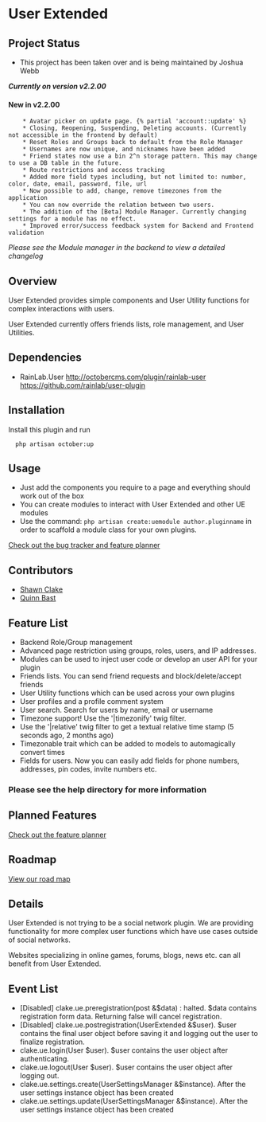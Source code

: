 # User Extended

## Project Status
* This project has been taken over and is being maintained by Joshua Webb

***Currently on version v2.2.00***
#### New in v2.2.00
        * Avatar picker on update page. {% partial 'account::update' %}
        * Closing, Reopening, Suspending, Deleting accounts. (Currently not accessible in the frontend by default)
        * Reset Roles and Groups back to default from the Role Manager
        * Usernames are now unique, and nicknames have been added
        * Friend states now use a bin 2^n storage pattern. This may change to use a DB table in the future.
        * Route restrictions and access tracking
        * Added more field types including, but not limited to: number, color, date, email, password, file, url
        * Now possible to add, change, remove timezones from the application
        * You can now override the relation between two users.
        * The addition of the [Beta] Module Manager. Currently changing settings for a module has no effect.
        * Improved error/success feedback system for Backend and Frontend validation
*Please see the Module manager in the backend to view a detailed changelog*

## Overview
User Extended provides simple components and User Utility functions for complex interactions with users.

User Extended currently offers friends lists, role management, and User Utilities.

## Dependencies
* RainLab.User http://octobercms.com/plugin/rainlab-user https://github.com/rainlab/user-plugin

## Installation
Install this plugin and run
      
      php artisan october:up

## Usage
* Just add the components you require to a page and everything should work out of the box
* You can create modules to interact with User Extended and other UE modules
* Use the command: `php artisan create:uemodule author.pluginname` in order to scaffold a module class for your own plugins.

[Check out the bug tracker and feature planner](https://github.com/ShawnClake/UserExtended/issues)

## Contributors
* [Shawn Clake](http://shawnclake.com)
* [Quinn Bast](http://www2.cs.uregina.ca/~bast200q/)

## Feature List
* Backend Role/Group management
* Advanced page restriction using groups, roles, users, and IP addresses.
* Modules can be used to inject user code or develop an user API for your plugin
* Friends lists. You can send friend requests and block/delete/accept friends
* User Utility functions which can be used across your own plugins
* User profiles and a profile comment system
* User search. Search for users by name, email or username
* Timezone support! Use the '|timezonify' twig filter. 
* Use the '|relative' twig filter to get a textual relative time stamp (5 seconds ago, 2 months ago)
* Timezonable trait which can be added to models to automagically convert times
* Fields for users. Now you can easily add fields for phone numbers, addresses, pin codes, invite numbers etc.

### Please see the help directory for more information

## Planned Features
[Check out the feature planner](https://github.com/ShawnClake/UserExtended/issues)

## Roadmap
[View our road map](https://github.com/ShawnClake/UserExtended/projects)

## Details
User Extended is not trying to be a social network plugin. We are providing functionality for more complex user functions which have use cases outside of social networks.

Websites specializing in online games, forums, blogs, news etc. can all benefit from User Extended.

## Event List
* [Disabled] clake.ue.preregistration(post &$data) : halted. $data contains registration form data. Returning false will cancel registration.
* [Disabled] clake.ue.postregistration(UserExtended &$user). $user contains the final user object before saving it and logging out the user to finalize registration.
* clake.ue.login(User $user). $user contains the user object after authenticating.
* clake.ue.logout(User $user). $user contains the user object after logging out.
* clake.ue.settings.create(UserSettingsManager &$instance). After the user settings instance object has been created
* clake.ue.settings.update(UserSettingsManager &$instance). After the user settings instance object has been created

